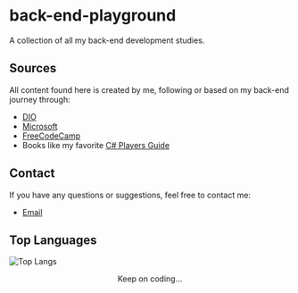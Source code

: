 # back-end-playground
A collection of all my back-end development studies.

## Sources
All content found here is created by me, following or based on my back-end journey through:
- [DIO](https://www.dio.me/)
- [Microsoft](https://learn.microsoft.com/training/)
- [FreeCodeCamp](https://www.freecodecamp.org/)
- Books like my favorite [C# Players Guide](https://csharpplayersguide.com/)

## Contact
If you have any questions or suggestions, feel free to contact me:
- [Email](mailto:diegobavutti@outlook.com)

## Top Languages
![Top Langs](https://github-readme-stats.vercel.app/api/top-langs/?username=spork1on&layout=compact)

<div align="center"<h3>Keep on coding...</h3></div>   
